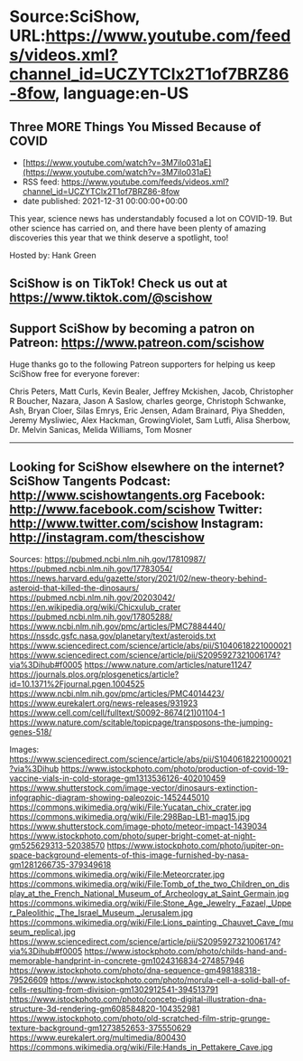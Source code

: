 # Source:SciShow, URL:https://www.youtube.com/feeds/videos.xml?channel_id=UCZYTClx2T1of7BRZ86-8fow, language:en-US

## Three MORE Things You Missed Because of COVID
 - [https://www.youtube.com/watch?v=3M7ilo031aE](https://www.youtube.com/watch?v=3M7ilo031aE)
 - RSS feed: https://www.youtube.com/feeds/videos.xml?channel_id=UCZYTClx2T1of7BRZ86-8fow
 - date published: 2021-12-31 00:00:00+00:00

This year, science news has understandably focused a lot on COVID-19. But other science has carried on, and there have been plenty of amazing discoveries this year that we think deserve a spotlight, too!

Hosted by: Hank Green

SciShow is on TikTok!  Check us out at https://www.tiktok.com/@scishow 
----------
Support SciShow by becoming a patron on Patreon: https://www.patreon.com/scishow
----------
Huge thanks go to the following Patreon supporters for helping us keep SciShow free for everyone forever:

Chris Peters, Matt Curls, Kevin Bealer, Jeffrey Mckishen, Jacob, Christopher R Boucher, Nazara, Jason A Saslow, charles george, Christoph Schwanke, Ash, Bryan Cloer, Silas Emrys, Eric Jensen, Adam Brainard, Piya Shedden, Jeremy Mysliwiec, Alex Hackman, GrowingViolet, Sam Lutfi, Alisa Sherbow, Dr. Melvin Sanicas, Melida Williams, Tom Mosner

----------
Looking for SciShow elsewhere on the internet?
SciShow Tangents Podcast: http://www.scishowtangents.org
Facebook: http://www.facebook.com/scishow
Twitter: http://www.twitter.com/scishow
Instagram: http://instagram.com/thescishow
----------
Sources:
https://pubmed.ncbi.nlm.nih.gov/17810987/
https://pubmed.ncbi.nlm.nih.gov/17783054/
https://news.harvard.edu/gazette/story/2021/02/new-theory-behind-asteroid-that-killed-the-dinosaurs/
https://pubmed.ncbi.nlm.nih.gov/20203042/
https://en.wikipedia.org/wiki/Chicxulub_crater
https://pubmed.ncbi.nlm.nih.gov/17805288/
https://www.ncbi.nlm.nih.gov/pmc/articles/PMC7884440/
https://nssdc.gsfc.nasa.gov/planetary/text/asteroids.txt
https://www.sciencedirect.com/science/article/abs/pii/S1040618221000021
https://www.sciencedirect.com/science/article/pii/S2095927321006174?via%3Dihub#f0005
https://www.nature.com/articles/nature11247
https://journals.plos.org/plosgenetics/article?id=10.1371%2Fjournal.pgen.1004525
https://www.ncbi.nlm.nih.gov/pmc/articles/PMC4014423/
https://www.eurekalert.org/news-releases/931923
https://www.cell.com/cell/fulltext/S0092-8674(21)01104-1
https://www.nature.com/scitable/topicpage/transposons-the-jumping-genes-518/

Images:
https://www.sciencedirect.com/science/article/abs/pii/S1040618221000021?via%3Dihub
https://www.istockphoto.com/photo/production-of-covid-19-vaccine-vials-in-cold-storage-gm1313536126-402010459
https://www.shutterstock.com/image-vector/dinosaurs-extinction-infographic-diagram-showing-paleozoic-1452445010
https://commons.wikimedia.org/wiki/File:Yucatan_chix_crater.jpg
https://commons.wikimedia.org/wiki/File:298Bap-LB1-mag15.jpg
https://www.shutterstock.com/image-photo/meteor-impact-1439034
https://www.istockphoto.com/photo/super-bright-comet-at-night-gm525629313-52038570
https://www.istockphoto.com/photo/jupiter-on-space-background-elements-of-this-image-furnished-by-nasa-gm1281266735-379349618
https://commons.wikimedia.org/wiki/File:Meteorcrater.jpg
https://commons.wikimedia.org/wiki/File:Tomb_of_the_two_Children_on_display_at_the_French_National_Museum_of_Archeology_at_Saint_Germain.jpg
https://commons.wikimedia.org/wiki/File:Stone_Age_Jewelry,_Fazael,_Upper_Paleolithic,_The_Israel_Museum,_Jerusalem.jpg
https://commons.wikimedia.org/wiki/File:Lions_painting,_Chauvet_Cave_(museum_replica).jpg
https://www.sciencedirect.com/science/article/pii/S2095927321006174?via%3Dihub#f0005
https://www.istockphoto.com/photo/childs-hand-and-memorable-handprint-in-concrete-gm1024316834-274857946
https://www.istockphoto.com/photo/dna-sequence-gm498188318-79526609
https://www.istockphoto.com/photo/morula-cell-a-solid-ball-of-cells-resulting-from-division-gm1302912541-394513791
https://www.istockphoto.com/photo/concetp-digital-illustration-dna-structure-3d-rendering-gm608584820-104352981
https://www.istockphoto.com/photo/old-scratched-film-strip-grunge-texture-background-gm1273852653-375550629
https://www.eurekalert.org/multimedia/800430
https://commons.wikimedia.org/wiki/File:Hands_in_Pettakere_Cave.jpg

